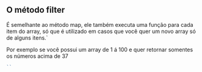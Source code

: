 ## O método filter

É semelhante ao método map, ele também executa uma função para cada item do array, só que é utilizado em casos que você quer um novo array só de alguns itens.`

Por exemplo se você possui um array de 1 á 100 e quer retornar somentes os números acima de 37

```js
``
